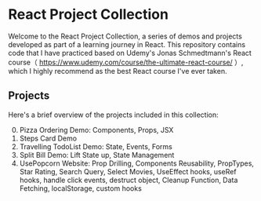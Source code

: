 # React Project Collection

Welcome to the React Project Collection, a series of demos and projects developed as part of a learning journey in React. This repository contains code that I have practiced based on Udemy's Jonas Schmedtmann's React course（ https://www.udemy.com/course/the-ultimate-react-course/ ）, which I highly recommend as the best React course I've ever taken.

## Projects

Here's a brief overview of the projects included in this collection:

0. Pizza Ordering Demo: Components, Props, JSX
1. Steps Card Demo
2. Travelling TodoList Demo: State, Events, Forms
3. Split Bill Demo: Lift State up, State Management
4. UsePopcorn Website: Prop Drilling, Components Reusability, PropTypes, Star Rating, Search Query, Select Movies, UseEffect hooks, useRef hooks, handle click events, destruct object, Cleanup Function, Data Fetching, localStorage, custom hooks
